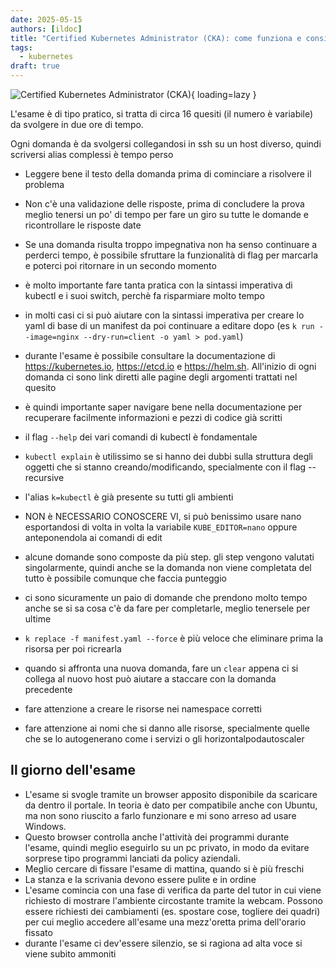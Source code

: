```yaml
---
date: 2025-05-15
authors: [ildoc]
title: "Certified Kubernetes Administrator (CKA): come funziona e consigli"
tags:
  - kubernetes
draft: true
---
```

![Certified Kubernetes Administrator (CKA)](https://training.linuxfoundation.org/wp-content/uploads/2018/06/logo_cka_whitetext.png){ loading=lazy }

L'esame è di tipo pratico, si tratta di circa 16 quesiti (il numero è variabile) da svolgere in due ore di tempo.

Ogni domanda è da svolgersi collegandosi in ssh su un host diverso, quindi scriversi alias complessi è tempo perso

- Leggere bene il testo della domanda prima di cominciare a risolvere il problema
- Non c'è una validazione delle risposte, prima di concludere la prova meglio tenersi un po' di tempo per fare un giro su tutte le domande e ricontrollare le risposte date
- Se una domanda risulta troppo impegnativa non ha senso continuare a perderci tempo, è possibile sfruttare la funzionalità di flag per marcarla e poterci poi ritornare in un secondo momento
- è molto importante fare tanta pratica con la sintassi imperativa di kubectl e i suoi switch, perchè fa risparmiare molto tempo
- in molti casi ci si può aiutare con la sintassi imperativa per creare lo yaml di base di un manifest da poi continuare a editare dopo (es `k run --image=nginx --dry-run=client -o yaml > pod.yaml`)

- durante l'esame è possibile consultare la documentazione di https://kubernetes.io, https://etcd.io e https://helm.sh. All'inizio di ogni domanda ci sono link diretti alle pagine degli argomenti trattati nel quesito
- è quindi importante saper navigare bene nella documentazione per recuperare facilmente informazioni e pezzi di codice già scritti
- il flag `--help` dei vari comandi di kubectl è fondamentale
- `kubectl explain` è utilissimo se si hanno dei dubbi sulla struttura degli oggetti che si stanno creando/modificando, specialmente con il flag --recursive

- l'alias `k=kubectl` è già presente su tutti gli ambienti
- NON è NECESSARIO CONOSCERE VI, si può benissimo usare nano esportandosi di volta in volta la variabile `KUBE_EDITOR=nano` oppure anteponendola ai comandi di edit

- alcune domande sono composte da più step. gli step vengono valutati singolarmente, quindi anche se la domanda non viene completata del tutto è possibile comunque che faccia punteggio
- ci sono sicuramente un paio di domande che prendono molto tempo anche se si sa cosa c'è da fare per completarle, meglio tenersele per ultime

- `k replace -f manifest.yaml --force` è più veloce che eliminare prima la risorsa per poi ricrearla

- quando si affronta una nuova domanda, fare un `clear` appena ci si collega al nuovo host può aiutare a staccare con la domanda precedente
- fare attenzione a creare le risorse nei namespace corretti
- fare attenzione ai nomi che si danno alle risorse, specialmente quelle che se lo autogenerano come i servizi o gli horizontalpodautoscaler


## Il giorno dell'esame
- L'esame si svogle tramite un browser apposito disponibile da scaricare da dentro il portale. In teoria è dato per compatibile anche con Ubuntu, ma non sono riuscito a farlo funzionare e mi sono arreso ad usare Windows.
- Questo browser controlla anche l'attività dei programmi durante l'esame, quindi meglio eseguirlo su un pc privato, in modo da evitare sorprese tipo programmi lanciati da policy aziendali.
- Meglio cercare di fissare l'esame di mattina, quando si è più freschi
- La stanza e la scrivania devono essere pulite e in ordine
- L'esame comincia con una fase di verifica da parte del tutor in cui viene richiesto di mostrare l'ambiente circostante tramite la webcam. Possono essere richiesti dei cambiamenti (es. spostare cose, togliere dei quadri) per cui meglio accedere all'esame una mezz'oretta prima dell'orario fissato
- durante l'esame ci dev'essere silenzio, se si ragiona ad alta voce si viene subito ammoniti


